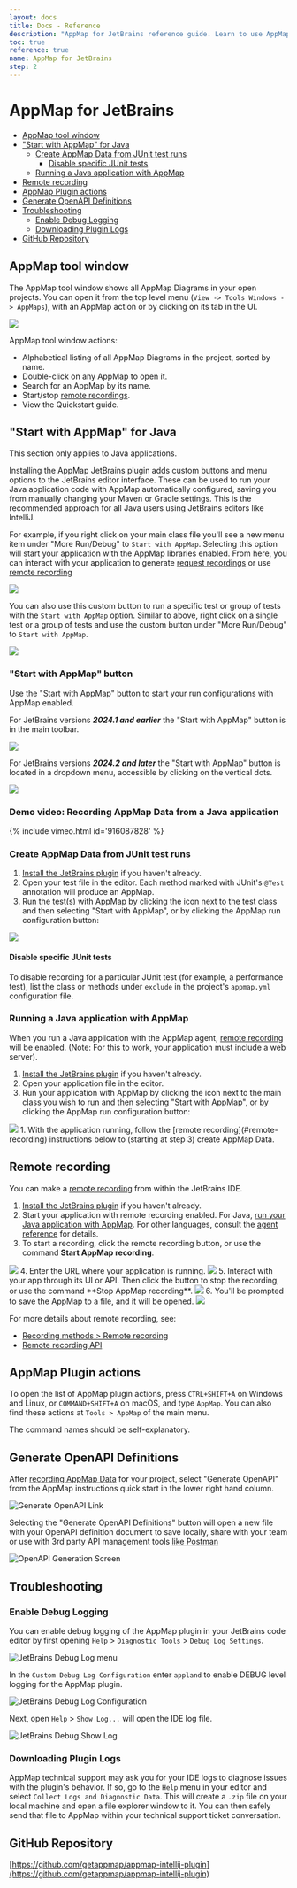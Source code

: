 ```yaml
---
layout: docs
title: Docs - Reference
description: "AppMap for JetBrains reference guide. Learn to use AppMap in your JetBrains code editor."
toc: true
reference: true
name: AppMap for JetBrains
step: 2
---
```


# AppMap for JetBrains

- [AppMap tool window](#appmap-tool-window)
- ["Start with AppMap" for Java](#start-with-appmap-for-java)
  - [Create AppMap Data from JUnit test runs](#create-appmap-data-from-junit-test-runs)
    - [Disable specific JUnit tests](#disable-specific-junit-tests)
  - [Running a Java application with AppMap](#running-a-java-application-with-appmap)
- [Remote recording](#remote-recording)
- [AppMap Plugin actions](#appmap-plugin-actions)
- [Generate OpenAPI Definitions](#generate-openapi-definitions)
- [Troubleshooting](#troubleshooting)
  - [Enable Debug Logging](#enable-debug-logging)
  - [Downloading Plugin Logs](#downloading-plugin-logs)
- [GitHub Repository](#github-repository)

## AppMap tool window

The AppMap tool window shows all AppMap Diagrams in your open projects. You can open it from the top level menu (`View -> Tools Windows -> AppMaps`), with an AppMap action or by clicking on its tab in the UI.

<img class="intellij-screenshot" src="/assets/img/intellij-appmap-tool-window.webp"/>

AppMap tool window actions:

- Alphabetical listing of all AppMap Diagrams in the project, sorted by name.
- Double-click on any AppMap to open it.
- Search for an AppMap by its name.
- Start/stop [remote recordings](#remote-recording).
- View the Quickstart guide.

## "Start with AppMap" for Java

<div class="alert alert-info">This section only applies to Java applications.</div>

Installing the AppMap JetBrains plugin adds custom buttons and menu options to the JetBrains editor interface. These can be used to run your Java application code with AppMap automatically configured, saving you from manually changing your Maven or Gradle settings. This is the recommended approach for all Java users using JetBrains editors like IntelliJ.

For example, if you right click on your main class file you'll see a new menu item under "More Run/Debug" to `Start with AppMap`. Selecting this option will start your application with the AppMap libraries enabled.  From here, you can interact with your application to generate [request recordings](/docs/reference/appmap-java.html#requests-recording) or use [remote recording](#remote-recording)

<img class="intellij-screenshot" src="/assets/img/jetbrains-run-main-with-appmap.webp"/>

You can also use this custom button to run a specific test or group of tests with the `Start with AppMap` option. Similar to above, right click on a single test or a group of tests and use the custom button under "More Run/Debug" to `Start with AppMap`.

<img class="intellij-screenshot" src="/assets/img/jetbrains-run-test-with-appmap.webp"/>

### "Start with AppMap" button

Use the "Start with AppMap" button to start your run configurations with AppMap enabled.

For JetBrains versions ***2024.1 and earlier*** the "Start with AppMap" button is in the main toolbar. 

<img class="intellij-screenshot" src="/assets/img/appmap-icon-in-main-toolbar.png"/>

For JetBrains versions ***2024.2 and later*** the "Start with AppMap" button is located in a dropdown menu, accessible by clicking on the vertical dots.

<img class="intellij-screenshot" src="/assets/img/jetbrains-new-ui-dot-menu.png"/>


### Demo video: Recording AppMap Data from a Java application



{% include vimeo.html id='916087828' %}

### Create AppMap Data from JUnit test runs

1. [Install the JetBrains plugin](https://plugins.jetbrains.com/plugin/16701-appmap) if you haven't already.
2. Open your test file in the editor. Each method marked with JUnit's `@Test` annotation will produce an AppMap.
3. Run the test(s) with AppMap by clicking the icon next to the test class and then selecting "Start with AppMap", or by clicking the AppMap run configuration button:
<img class="intellij-screenshot" src="/assets/img/run-config-test.png"/>

#### Disable specific JUnit tests

To disable recording for a particular JUnit test (for example, a performance
test), list the class or methods under `exclude` in the project's `appmap.yml` configuration file.

### Running a Java application with AppMap

When you run a Java application with the AppMap agent, [remote recording](/docs/recording-methods.html#remote-recording) will be enabled. (Note: For this to work, your application must include a web server).

1. [Install the JetBrains plugin](https://plugins.jetbrains.com/plugin/16701-appmap) if you haven't already.
2. Open your application file in the editor.
3. Run your application with AppMap by clicking the icon next to the main class you wish to run and then selecting "Start with AppMap", or by clicking the AppMap run configuration button:
<img class="intellij-screenshot" src="/assets/img/run-config-start.png"/>
1. With the application running, follow the [remote recording](#remote-recording) instructions below to (starting at step 3) create AppMap Data.

## Remote recording

You can make a [remote recording](../recording-methods#remote-recording) from within the JetBrains IDE. 

1. [Install the JetBrains plugin](https://plugins.jetbrains.com/plugin/16701-appmap) if you haven't already.
2. Start your application with remote recording enabled. For Java, [run your Java application with AppMap](#running-a-java-application-with-appmap). For other languages, consult the [agent reference](/docs/reference) for details.
3. To start a recording, click the remote recording button, or use the command **Start AppMap recording**. 
<img class="intellij-screenshot" src="/assets/img/docs/intellij-remote-start.png"/>
4. Enter the URL where your application is running.
<img class="intellij-screenshot" src="/assets/img/docs/intellij-remote-url.png"/>
5. Interact with your app through its UI or API. Then click the button to stop the recording, or use the command **Stop AppMap recording**. 
<img class="intellij-screenshot" src="/assets/img/docs/intellij-remote-stop.png"/>
6. You'll be prompted to save the AppMap to a file, and it will be opened.
<img class="intellij-screenshot" src="/assets/img/docs/intellij-remote-save.png"/>

For more details about remote recording, see:

* [Recording methods > Remote recording](/docs/recording-methods)
* [Remote recording API](../reference/remote-recording-api)

## AppMap Plugin actions

To open the list of AppMap plugin actions, press `CTRL+SHIFT+A` on Windows and Linux, or `COMMAND+SHIFT+A` on macOS, and type `AppMap`. You can also find these actions at `Tools > AppMap` of the main menu.

The command names should be self-explanatory. 

## Generate OpenAPI Definitions

After [recording AppMap Data](/docs/recording-methods.html) for your project, select "Generate OpenAPI" from the AppMap instructions quick start in the lower right hand column. 

![Generate OpenAPI Link](/assets/img/openapi/jetbrains-1.webp)

Selecting the "Generate OpenAPI Definitions" button will open a new file with your OpenAPI definition document to save locally, share with your team or use with 3rd party API management tools [like Postman](https://blog.postman.com/new-postman-integration-with-appmap-create-and-manage-always-accurate-collections/)

![OpenAPI Generation Screen](/assets/img/openapi/jetbrains-2.webp)  

## Troubleshooting

### Enable Debug Logging

You can enable debug logging of the AppMap plugin in your JetBrains code editor by first opening `Help` > `Diagnostic Tools` > `Debug Log Settings`. 

![JetBrains Debug Log menu](/assets/img/jetbrains-debug-logs.webp)  

In the `Custom Debug Log Configuration` enter `appland` to enable DEBUG level logging for the AppMap plugin. 

![JetBrains Debug Log Configuration](/assets/img/jetbrains-logging-configuration.webp)  

Next, open `Help` > `Show Log...` will open the IDE log file. 

![JetBrains Debug Show Log](/assets/img/jetbrains-show-log.webp)

### Downloading Plugin Logs

AppMap technical support may ask you for your IDE logs to diagnose issues with the plugin's behavior. If so, go to the `Help` menu in your editor and select `Collect Logs and Diagnostic Data`. This will create a `.zip` file on your local machine and open a file explorer window to it. You can then safely send that file to AppMap within your technical support ticket conversation.

## GitHub Repository

[https://github.com/getappmap/appmap-intellij-plugin](https://github.com/getappmap/appmap-intellij-plugin)
